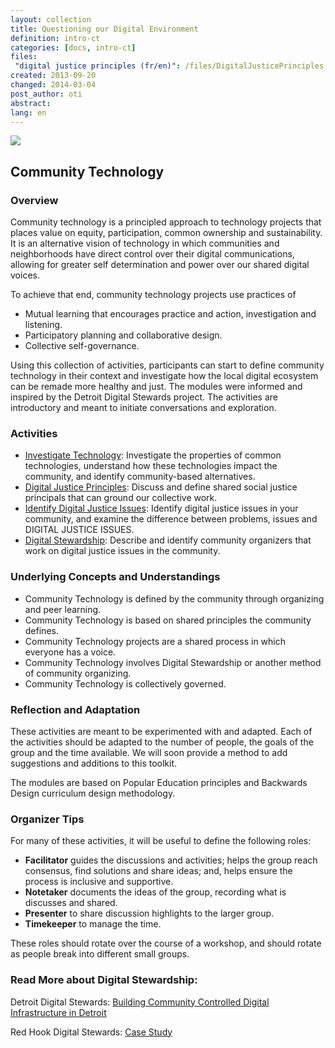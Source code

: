```yaml
---
layout: collection
title: Questioning our Digital Environment
definition: intro-ct
categories: [docs, intro-ct]
files:
 "digital justice principles (fr/en)": /files/DigitalJusticePrinciples.pdf
created: 2013-09-20
changed: 2014-03-04
post_author: oti
abstract: 
lang: en
---
```



<img src="{{site.baseurl}}/files/ct-intro-photo.jpg">
<h2>Community Technology</h2>
<h3>Overview</h3>
Community technology is a principled approach to technology projects that places value on equity, participation, common ownership and sustainability.  It is an alternative vision of technology in which communities and neighborhoods have direct control over their digital communications, allowing for greater self determination and power over our shared digital voices. 

To achieve that end, community technology projects use practices of
<ul>
<li>Mutual learning that encourages practice and action, investigation and listening.</li>
<li>Participatory planning and collaborative design.</li>
<li>Collective self-governance.</li>
</ul>

Using this collection of activities, participants can start to define community technology in their context and investigate how the local digital ecosystem can be remade more healthy and just. The modules were informed and inspired by the Detroit Digital Stewards project. The activities are introductory and meant to initiate conversations and exploration.

<h3>Activities</h3>
<ul>
<li><A href="/docs/intro-ct/investigate-tech/">Investigate Technology</a>: Investigate the properties of common technologies, understand how these technologies impact the community, and identify community-based alternatives. </li>

<li><a href="/docs/intro-ct/dj-principles/">Digital Justice Principles</a>: Discuss and define shared social justice principals that can ground our collective work.</li>

<li><a href="/docs/intro-ct/dj-principles/">Identify Digital Justice Issues</a>: Identify digital justice issues in your community, and examine the difference between problems, issues and DIGITAL JUSTICE ISSUES.</li>

<li><a href="https://docs.google.com/document/d/1u_p61Ub2aXmJwbjZ-2f_oKR_57iDtTQaNiTIeziG5V0/edit?usp=sharing">Digital Stewardship</a>: Describe and identify community organizers that work on digital justice issues in the community.</li>
</ul>

<h3>Underlying Concepts and Understandings</h3>
<ul>
<li>Community Technology is defined by the community through organizing and peer learning.</li>
<li>Community Technology is based on shared principles the community defines.</li>
<li>Community Technology projects are a shared process in which everyone has a voice.</li>
<li>Community Technology involves Digital Stewardship or another method of community organizing.</li>
<li>Community Technology is collectively governed.</li>
</ul>

<h3>Reflection and Adaptation</h3>
<p>These activities are meant to be experimented with and adapted. Each of the activities should be adapted to the number of people, the goals of the group and the time available. We will soon provide a method to add suggestions and additions to this toolkit.</p>

<p>The modules are based on Popular Education principles and Backwards Design curriculum design methodology.</p>

<h3>Organizer Tips</h3>

<p>For many of these activities, it will be useful to define the following roles:</p>
<ul><li><strong>Facilitator</strong> guides the discussions and activities; helps the group reach consensus, find solutions and share ideas; and, helps ensure the process is inclusive and supportive.</li>
<li><strong>Notetaker</strong> documents the ideas of the group, recording what is discusses and shared.</li>
<li><strong>Presenter</strong> to share discussion highlights to the larger group.</li>
<li><strong>Timekeeper</strong> to manage the time.</li>
</ul>

<p>These roles should rotate over the course of a workshop, and should rotate as people break into different small groups.</p>

<h3>Read More about Digital Stewardship:</h3>

<!-- Background: <a href=""></a> -->

Detroit Digital Stewards: <a href="http://oti.newamerica.net/blogposts/2013/building_community_controlled_digital_infrastructure_in_detroit-84570">Building Community Controlled Digital Infrastructure in Detroit</a>

Red Hook Digital Stewards: <a href="http://oti.newamerica.net/blogposts/2013/case_study_red_hook_initiative_wifi_tidepools-78575">Case Study</a>

